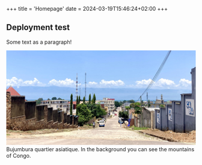 +++
title = 'Homepage'
date = 2024-03-19T15:46:24+02:00
+++

## Deployment test

Some text as a paragraph!

![buja.jpg](buja.jpg)
Bujumbura quartier asiatique. In the background you can see the mountains of Congo.